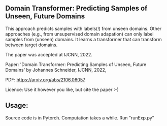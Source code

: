 Domain Transformer: Predicting Samples of Unseen, Future Domains
----------------------------------------------------------------

This approach predicts samples with labels(!) from unseen domains. Other approaches (e.g., from unsupervised domain adapation) can only label samples from (unseen) domains. 
It learns a transformer that can transform between target domains.

The paper was accepted at IJCNN, 2022. 

Paper: 'Domain Transformer: Predicting Samples of Unseen, Future Domains' by Johannes Schneider, IJCNN, 2022, 

PDF: https://arxiv.org/abs/2106.06057

Licence: Use it however you like, but cite the paper :-)


Usage:
------
Source code is in Pytorch. Computation takes a while.
Run "runExp.py"


